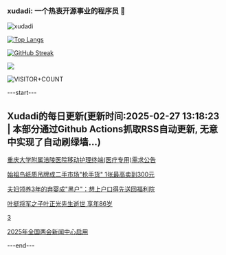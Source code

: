 ### xudadi: 一个热衷开源事业的程序员 👋

![xudadi](https://github-readme-stats-git-masterorgs-github-readme-stats-team.vercel.app/api?username=xudadi)

[![Top Langs](https://github-readme-stats.vercel.app/api/top-langs/?username=xudadi)](https://github.com/anuraghazra/github-readme-stats)

[![GitHub Streak](https://streak-stats.demolab.com?user=xudadi&locale=zh_Hans)](https://git.io/streak-stats)

![](https://raw.githubusercontent.com/xudadi/xudadi/main/assets/github-contribution-grid-snake.svg)

![VISITOR+COUNT](https://komarev.com/ghpvc/?username=xudadi&label=VISITOR+COUNT)


---start---

## Xudadi的每日更新(更新时间:2025-02-27 13:18:23 | 本部分通过Github Actions抓取RSS自动更新, 无意中实现了自动刷绿墙...)

[重庆大学附属涪陵医院移动护理终端(医疗专用)需求公告](https://www.gongkaoleida.com/article/2302053)

[始祖鸟纸质吊牌成二手市场"抢手货" 1张最高卖到300元](https://m.163.com/news/article/JPC20MDI0512B07B.html)

[夫妇领养3年的弃婴成"黑户"：想上户口得先送回福利院](https://m.163.com/news/article/JPBBJ34V05149N8T.html)

[叶挺将军之子叶正光先生逝世 享年86岁](https://m.163.com/news/article/JPCS2UMB055040N3.html)

[3](https://m.163.com/touch/news/sub/domestic)

[2025年全国两会新闻中心启用](https://m.163.com/news/article/JPCT0JF50001899O.html)

---end---
